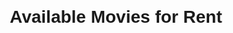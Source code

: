 <!DOCTYPE html>
<html lang="en">
<head>
  <meta charset="UTF-8">
  <meta name="viewport" content="width=device-width, initial-scale=1.0">
  <title>Movie Rental</title>
  <style>
    body {
      font-family: Arial, sans-serif;
      margin: 20px;
    }
    .movie-list {
      list-style-type: none;
      padding: 0;
    }
    .movie-item {
      margin-bottom: 20px;
      padding: 10px;
      border: 1px solid #ddd;
      border-radius: 5px;
    }
    .movie-item h3 {
      margin: 0 0 10px 0;
    }
  </style>
</head>
<body>
  <h1>Available Movies for Rent</h1>
  <ul class="movie-list" id="movie-list"></ul>

  <script>
    document.addEventListener('DOMContentLoaded', function() {
      fetch('movies.json')
        .then(response => response.json())
        .then(movies => {
          const movieList = document.getElementById('movie-list');
          movies.forEach(movie => {
            const movieItem = document.createElement('li');
            movieItem.classList.add('movie-item');

            movieItem.innerHTML = `
              <h3>${movie.title} (${movie.year})</h3>
              <p><strong>Genre:</strong> ${movie.genre}</p>
              <p>${movie.description}</p>
            `;

            movieList.appendChild(movieItem);
          });
        })
        .catch(error => {
          console.error('Error fetching movie data:', error);
        });
    });
  </script>
</body>
</html>
